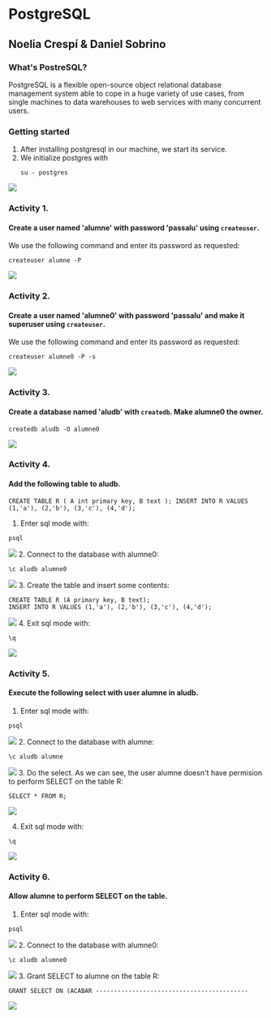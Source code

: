 # PostgreSQL
## Noelia Crespí & Daniel Sobrino

### What's PostreSQL?

PostgreSQL is a flexible open-source object relational database management system able to cope in a huge variety of use cases, from single machines to data warehouses to web services with many concurrent users.

### Getting started

1. After installing postgresql in our machine, we start its service.
2. We initialize postgres with 
      ```
      su - postgres
      ``` 
![](Img/Maven.png)

### Activity 1.
#### Create a user named 'alumne' with password 'passalu' using `createuser`.

We use the following command and enter its password as requested:
```
createuser alumne -P
```
![](Img/Maven.png)

### Activity 2.
#### Create a user named 'alumne0' with password 'passalu' and make it superuser using `createuser`.

We use the following command and enter its password as requested:
```
createuser alumne0 -P -s
```
![](Img/Maven.png)

### Activity 3.
#### Create a database named 'aludb' with `createdb`. Make alumne0 the owner.

```
createdb aludb -O alumne0
```
![](Img/Maven.png)

### Activity 4.
#### Add the following table to aludb.
`
CREATE TABLE R (
  A int primary key,
  B text
);
INSERT INTO R VALUES (1,'a'), (2,'b'), (3,'c'), (4,'d');
`
1. Enter sql mode with:
```
psql
```
![](Img/Maven.png)
2. Connect to the database with alumne0:
```
\c aludb alumne0
```
![](Img/Maven.png)
3. Create the table and insert some contents:
```
CREATE TABLE R (A primary key, B text);
INSERT INTO R VALUES (1,'a'), (2,'b'), (3,'c'), (4,'d');
```
![](Img/Maven.png)
4. Exit sql mode with:
```
\q
```
![](Img/Maven.png)

### Activity 5.
#### Execute the following select with user alumne in aludb.
1. Enter sql mode with:
```
psql
```
![](Img/Maven.png)
2. Connect to the database with alumne:
```
\c aludb alumne
```
![](Img/Maven.png)
3. Do the select. As we can see, the user alumne doesn't have permision to perform SELECT on the table R:
```
SELECT * FROM R;
```
![](Img/Maven.png)

4. Exit sql mode with:
```
\q
```
![](Img/Maven.png)
### Activity 6.
#### Allow alumne to perform SELECT on the table.
1. Enter sql mode with:
```
psql
```
![](Img/Maven.png)
2. Connect to the database with alumne0:
```
\c aludb alumne0
```
![](Img/Maven.png)
3. Grant SELECT to alumne on the table R:
```
GRANT SELECT ON (ACABAR ------------------------------------------
```
![](Img/Maven.png)
